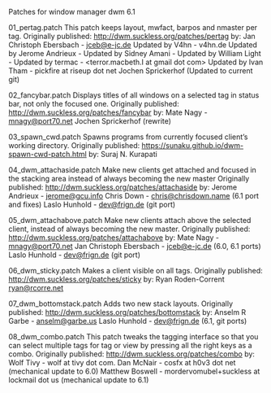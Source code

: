 Patches for window manager dwm 6.1

01_pertag.patch
This patch keeps layout, mwfact, barpos and nmaster per tag.
Originally published: http://dwm.suckless.org/patches/pertag
by:
Jan Christoph Ebersbach - jceb@e-jc.de
Updated by V4hn - v4hn.de
Updated by Jerome Andrieux - <jerome at gcu dot info>
Updated by Sidney Amani - <seed at uffs dot org>
Updated by William Light - <wrl at illest dot net>
Updated by termac - <terror.macbeth.I at gmail dot com>
Updated by Ivan Tham - pickfire at riseup dot net
Jochen Sprickerhof (Updated to current git)

02_fancybar.patch
Displays titles of all windows on a selected tag in status bar, not only the focused one.
Originally published: http://dwm.suckless.org/patches/fancybar
by:
Mate Nagy - mnagy@port70.net
Jochen Sprickerhof (rewrite)

03_spawn_cwd.patch
Spawns programs from currently focused client’s working directory.
Originally published: https://sunaku.github.io/dwm-spawn-cwd-patch.html
by:
Suraj N. Kurapati

04_dwm_attachaside.patch
Make new clients get attached and focused in the stacking area instead of always becoming the new master
Originally published: http://dwm.suckless.org/patches/attachaside
by:
Jerome Andrieux - jerome@gcu.info
Chris Down - chris@chrisdown.name (6.1 port and fixes)
Laslo Hunhold - dev@frign.de (git port)

05_dwm_attachabove.patch
Make new clients attach above the selected client, instead of always becoming the new master.
Originally published: http://dwm.suckless.org/patches/attachabove
by:
Mate Nagy - mnagy@port70.net
Jan Christoph Ebersbach - jceb@e-jc.de (6.0, 6.1 ports)
Laslo Hunhold - dev@frign.de (git port)

06_dwm_sticky.patch
Makes a client visible on all tags.
Originally published: http://dwm.suckless.org/patches/sticky
by:
Ryan Roden-Corrent ryan@rcorre.net

07_dwm_bottomstack.patch
Adds two new stack layouts.
Originally published: http://dwm.suckless.org/patches/bottomstack
by:
Anselm R Garbe - anselm@garbe.us
Laslo Hunhold - dev@frign.de (6.1, git ports)

08_dwm_combo.patch
This patch tweaks the tagging interface so that you can select multiple tags for tag or view by pressing all the right keys as a combo.
Originally published: http://dwm.suckless.org/patches/combo
by:
Wolf Tivy - wolf at tivy dot com.
Dan McNair - cosfx at h0v3 dot net (mechanical update to 6.0)
Matthew Boswell - mordervomubel+suckless at lockmail dot us (mechanical update to 6.1)


